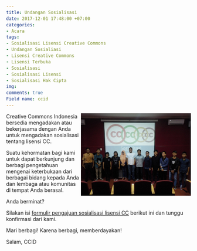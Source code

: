 ```yaml
---
title: Undangan Sosialisasi
date: 2017-12-01 17:48:00 +07:00
categories:
- Acara
tags:
- Sosialisasi Lisensi Creative Commons
- Undangan Sosialiasi
- Lisensi Creative Commons
- Lisensi Terbuka
- Sosialisasi
- Sosialisasi Lisensi
- Sosialisasi Hak Cipta
img: 
comments: true
Field name: ccid
---
```


<img style="float: right;" src="/uploads/Mei%2020%202017%20CCID16%20Sosialisasi%20Lisensi%20CC%20di%20Dekranasda%20Kominfo%20Samarinda.JPG" class="img-responsive" width="300">

Creative Commons Indonesia bersedia mengadakan atau bekerjasama dengan Anda untuk mengadakan sosialisasi tentang lisensi CC.

Suatu kehormatan bagi kami untuk dapat berkunjung dan berbagi pengetahuan mengenai keterbukaan dari berbagai bidang kepada Anda dan lembaga atau komunitas di tempat Anda berasal.

Anda berminat?

Silakan isi [formulir pengajuan sosialisasi lisensi CC](https://goo.gl/forms/rdeEJtdQsWo8cEOH2) berikut ini dan tunggu konfirmasi dari kami.

Mari berbagi! Karena berbagi, memberdayakan!

Salam,
CCID